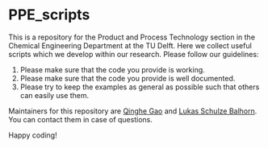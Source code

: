# PPE_scripts
This is a repository for the Product and Process Technology section in the Chemical Engineering Department at the TU Delft. Here we collect useful scripts which we develop within our research. Please follow our guidelines:

1. Please make sure that the code you provide is working.
2. Please make sure that the code you provide is well documented.
3. Please try to keep the examples as general as possible such that others can easily use them.

Maintainers for this repository are [Qinghe Gao](mailto:q.gao-1@tudelft.nl) and [Lukas Schulze Balhorn](l.schulzebalhorn@tudelft.nl). You can contact them in case of questions.

Happy coding!
